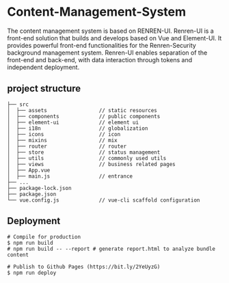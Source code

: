 
# Content-Management-System
The content management system is based on RENREN-UI. Renren-UI is a front-end solution that builds and develops based on Vue and Element-UI. It provides powerful front-end functionalities for the Renren-Security background management system. Renren-UI enables separation of the front-end and back-end, with data interaction through tokens and independent deployment.  

## project structure
```
├── src                        
│  ├── assets                 // static resources
│  ├── components             // public components
│  ├── element-ui             // element ui
│  ├── i18n                   // globalization
│  ├── icons                  // icon
│  ├── mixins                 // mix
│  ├── router                 // router
│  ├── store                  // status management
│  ├── utils                  // commonly used utils
│  ├── views                  // business related pages
│  ├── App.vue
│  ├── main.js                // entrance
├── ...
├── package-lock.json
├── package.json
└── vue.config.js             // vue-cli scaffold configuration
```
## Deployment
```
# Compile for production
$ npm run build
# npm run build -- --report # generate report.html to analyze bundle content

# Publish to Github Pages (https://bit.ly/2YeUyzG)
$ npm run deploy
```
